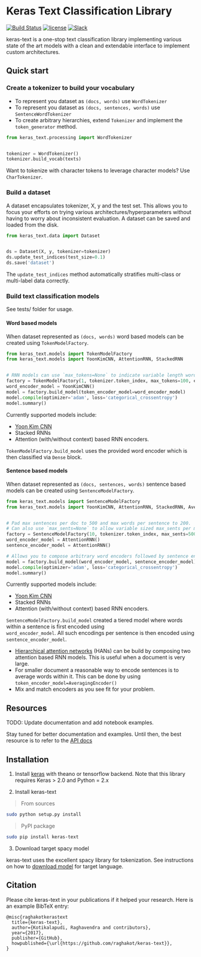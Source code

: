 # Keras Text Classification Library
[![Build Status](https://travis-ci.org/raghakot/keras-text.svg?branch=master)](https://travis-ci.org/raghakot/keras-text)
[![license](https://img.shields.io/github/license/mashape/apistatus.svg?maxAge=2592000)](https://github.com/raghakot/keras-text/blob/master/LICENSE)
[![Slack](https://img.shields.io/badge/slack-discussion-E01563.svg)](https://join.slack.com/t/keras-text/shared_invite/MjMzNDU3NDAxODMxLTE1MDM4NTg0MTktNzgxZTNjM2E4Zg)

keras-text is a one-stop text classification library implementing various state of the art models with a clean and 
extendable interface to implement custom architectures.

## Quick start

### Create a tokenizer to build your vocabulary

- To represent you dataset as `(docs, words)` use `WordTokenizer`
- To represent you dataset as `(docs, sentences, words)` use `SentenceWordTokenizer`
- To create arbitrary hierarchies, extend `Tokenizer` and implement the `token_generator` method.

```python
from keras_text.processing import WordTokenizer


tokenizer = WordTokenizer()
tokenizer.build_vocab(texts)
```

Want to tokenize with character tokens to leverage character models? Use `CharTokenizer`.


### Build a dataset

A dataset encapsulates tokenizer, X, y and the test set. This allows you to focus your efforts on 
trying various architectures/hyperparameters without having to worry about inconsistent evaluation. A dataset can be 
saved and loaded from the disk.

```python
from keras_text.data import Dataset


ds = Dataset(X, y, tokenizer=tokenizer)
ds.update_test_indices(test_size=0.1)
ds.save('dataset')
```

The `update_test_indices` method automatically stratifies multi-class or multi-label data correctly.

### Build text classification models

See tests/ folder for usage.

#### Word based models

When dataset represented as `(docs, words)` word based models can be created using `TokenModelFactory`.

```python
from keras_text.models import TokenModelFactory
from keras_text.models import YoonKimCNN, AttentionRNN, StackedRNN


# RNN models can use `max_tokens=None` to indicate variable length words per mini-batch.
factory = TokenModelFactory(1, tokenizer.token_index, max_tokens=100, embedding_type='glove.6B.100d')
word_encoder_model = YoonKimCNN()
model = factory.build_model(token_encoder_model=word_encoder_model)
model.compile(optimizer='adam', loss='categorical_crossentropy')
model.summary()
``` 

Currently supported models include:

- [Yoon Kim CNN](https://arxiv.org/abs/1408.5882)
- Stacked RNNs
- Attention (with/without context) based RNN encoders.

`TokenModelFactory.build_model` uses the provided word encoder which is then classified via `Dense` block.

#### Sentence based models

When dataset represented as `(docs, sentences, words)` sentence based models can be created using `SentenceModelFactory`.

```python
from keras_text.models import SentenceModelFactory
from keras_text.models import YoonKimCNN, AttentionRNN, StackedRNN, AveragingEncoder


# Pad max sentences per doc to 500 and max words per sentence to 200.
# Can also use `max_sents=None` to allow variable sized max_sents per mini-batch.
factory = SentenceModelFactory(10, tokenizer.token_index, max_sents=500, max_tokens=200, embedding_type='glove.6B.100d')
word_encoder_model = AttentionRNN()
sentence_encoder_model = AttentionRNN()

# Allows you to compose arbitrary word encoders followed by sentence encoder.
model = factory.build_model(word_encoder_model, sentence_encoder_model)
model.compile(optimizer='adam', loss='categorical_crossentropy')
model.summary()
``` 

Currently supported models include:

- [Yoon Kim CNN](https://arxiv.org/abs/1408.5882)
- Stacked RNNs
- Attention (with/without context) based RNN encoders.

`SentenceModelFactory.build_model` created a tiered model where words within a sentence is first encoded using  
`word_encoder_model`. All such encodings per sentence is then encoded using `sentence_encoder_model`.

- [Hierarchical attention networks](http://www.cs.cmu.edu/~./hovy/papers/16HLT-hierarchical-attention-networks.pdf) 
(HANs) can be build by composing two attention based RNN models. This is useful when a document is very large.
- For smaller document a reasonable way to encode sentences is to average words within it. This can be done by using
`token_encoder_model=AveragingEncoder()`
- Mix and match encoders as you see fit for your problem.


## Resources

TODO: Update documentation and add notebook examples.

Stay tuned for better documentation and examples. 
Until then, the best resource is to refer to the [API docs](https://raghakot.github.io/keras-text/)


## Installation

1) Install [keras](https://github.com/fchollet/keras/blob/master/README.md#installation) 
with theano or tensorflow backend. Note that this library requires Keras > 2.0 and Python = 2.x

2) Install keras-text
> From sources
```bash
sudo python setup.py install
```

> PyPI package
```bash
sudo pip install keras-text
```

3) Download target spacy model

keras-text uses the excellent spacy library for tokenization. See instructions on how to 
[download model](https://spacy.io/docs/usage/models#download) for target language.


## Citation

Please cite keras-text in your publications if it helped your research. Here is an example BibTeX entry:

```
@misc{raghakotkerastext
  title={keras-text},
  author={Kotikalapudi, Raghavendra and contributors},
  year={2017},
  publisher={GitHub},
  howpublished={\url{https://github.com/raghakot/keras-text}},
}
```

